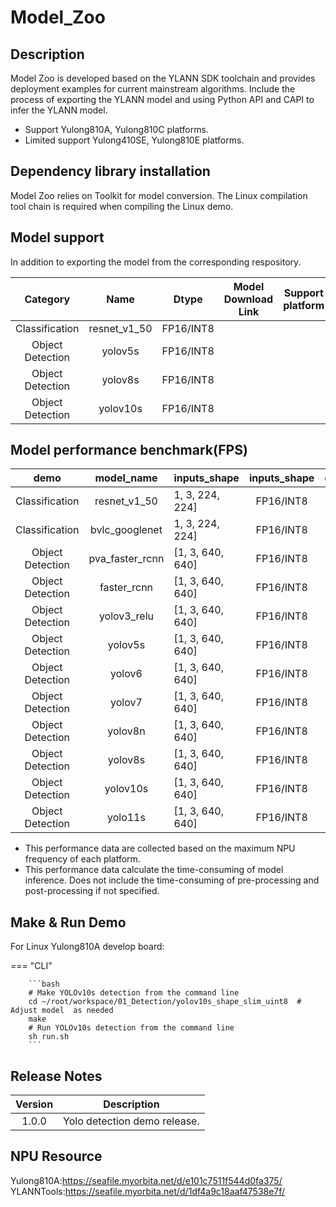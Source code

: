 # Model_Zoo
## Description
Model Zoo is developed based on the YLANN SDK toolchain and provides deployment examples for current mainstream algorithms. 
Include the process of exporting the YLANN model and using Python API and CAPI to infer the YLANN model.

<ul>
<li>Support Yulong810A, Yulong810C platforms.</li>
<li>Limited support Yulong410SE, Yulong810E platforms.</li>
</ul>

## Dependency library installation
Model Zoo relies on Toolkit for model conversion. The Linux compilation tool chain is required when compiling the Linux demo. 
## Model support
In addition to exporting the model from the corresponding respository.

|     Category     |     Name     |   Dtype   | Model Download Link | Support platform |
|:----------------:|:------------:|:---------:|:-------------------:|:----------------:|
|  Classification  | resnet_v1_50 | FP16/INT8 |                     |                  |
| Object Detection |   yolov5s    | FP16/INT8 |                     |                  |
| Object Detection |   yolov8s    | FP16/INT8 |                     |                  |
| Object Detection |   yolov10s   | FP16/INT8 |                     |                  |

## Model performance benchmark(FPS)

|       demo       |   model_name    | inputs_shape     | inputs_shape | dtype | Yulong810A |
|:----------------:|:---------------:|------------------|:------------:|:-----:|:----------:|
|  Classification  |  resnet_v1_50   | 1, 3, 224, 224]  |  FP16/INT8   | INT8  |   111.11   |
|  Classification  | bvlc_googlenet  | 1, 3, 224, 224]  |  FP16/INT8   | INT8  |    250     |
| Object Detection | pva_faster_rcnn | [1, 3, 640, 640] |  FP16/INT8   | INT8  |   58.82    |
| Object Detection |   faster_rcnn   | [1, 3, 640, 640] |  FP16/INT8   | INT8  |   10.98    |
| Object Detection |   yolov3_relu   | [1, 3, 640, 640] |  FP16/INT8   | INT8  |     52     |
| Object Detection |     yolov5s     | [1, 3, 640, 640] |  FP16/INT8   | INT8  |     28     |
| Object Detection |     yolov6      | [1, 3, 640, 640] |  FP16/INT8   | INT8  |     28     |
| Object Detection |     yolov7      | [1, 3, 640, 640] |  FP16/INT8   | INT8  |   111.11   |
| Object Detection |     yolov8n     | [1, 3, 640, 640] |  FP16/INT8   | INT8  |     26     |
| Object Detection |     yolov8s     | [1, 3, 640, 640] |  FP16/INT8   | INT8  |     40     |
| Object Detection |    yolov10s     | [1, 3, 640, 640] |  FP16/INT8   | INT8  |     55     |
| Object Detection |     yolo11s     | [1, 3, 640, 640] |  FP16/INT8   | INT8  |     55     |


<ul>
<li>This performance data are collected based on the maximum NPU frequency of each platform.</li>
<li>This performance data calculate the time-consuming of model inference. Does not include the time-consuming of pre-processing and post-processing if not specified.</li>
</ul>

## Make & Run Demo
For Linux Yulong810A develop board:

=== "CLI"

        ```bash
        # Make YOLOv10s detection from the command line
        cd ~/root/workspace/01_Detection/yolov10s_shape_slim_uint8  # Adjust model  as needed
        make
        # Run YOLOv10s detection from the command line
        sh run.sh
        ```
## Release Notes

| Version |         Description          |
|:-------:|:----------------------------:|
|  1.0.0  | Yolo detection demo release. |

## NPU Resource
Yulong810A:https://seafile.myorbita.net/d/e101c7511f544d0fa375/  
YLANNTools:https://seafile.myorbita.net/d/1df4a9c18aaf47538e7f/ 
